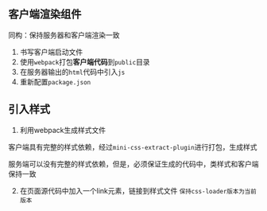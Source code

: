 ## 客户端渲染组件
同构：保持服务器和客户端渲染一致

1. 书写客户端启动文件
2. 使用`webpack`打包**客户端代码**到`public`目录
3. 在服务器输出的`html`代码中引入`js`
5. 重新配置`package.json`

## 引入样式
1. 利用webpack生成样式文件

客户端具有完整的样式依赖，经过`mini-css-extract-plugin`进行打包，生成样式

服务端可以没有完整的样式依赖，但是，必须保证生成的代码中，类样式和客户端保持一致

2. 在页面源代码中加入一个link元素，链接到样式文件
`保持css-loader版本为当前版本`
